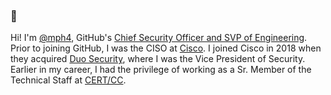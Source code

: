 ### 👋 

Hi! I'm [@mph4](https://github.com/mph4), GitHub's [Chief Security Officer and SVP of Engineering](https://github.blog/2021-02-24-hello-from-githubs-new-chief-security-officer/). Prior to joining GitHub, I was the CISO at [Cisco](https://www.cisco.com). I joined Cisco in 2018 when they acquired [Duo Security](https://www.duo.com), where I was the Vice President of Security. Earlier in my career, I had the privilege of working as a Sr. Member of the Technical Staff at [CERT/CC](https://cert.org).


<!--
**mph4/mph4** is a ✨ _special_ ✨ repository because its `README.md` (this file) appears on your GitHub profile.

Here are some ideas to get you started:

- 🔭 I’m currently working on ...
- 🌱 I’m currently learning ...
- 👯 I’m looking to collaborate on ...
- 🤔 I’m looking for help with ...
- 💬 Ask me about ...
- 📫 How to reach me: ...
- 😄 Pronouns: ...
- ⚡ Fun fact: ...
-->
